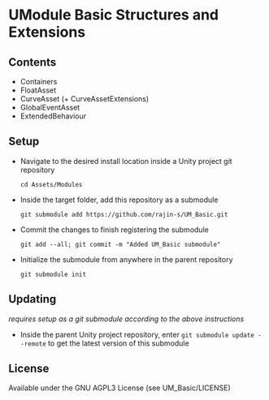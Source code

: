 # UModule Basic Structures and Extensions

## Contents
- Containers
- FloatAsset
- CurveAsset (+ CurveAssetExtensions)
- GlobalEventAsset
- ExtendedBehaviour

## Setup
- Navigate to the desired install location inside a Unity project git repository
  ```
  cd Assets/Modules
  ```
- Inside the target folder, add this repository as a submodule
  ```
  git submodule add https://github.com/rajin-s/UM_Basic.git
  ```
- Commit the changes to finish registering the submodule
  ```
  git add --all; git commit -m "Added UM_Basic submodule"
  ```
- Initialize the submodule from anywhere in the parent repository
  ```
  git submodule init
  ```

## Updating
_requires setup as a git submodule according to the above instructions_
- Inside the parent Unity project repository, enter
  `git submodule update --remote`
  to get the latest version of this submodule

## License
Available under the GNU AGPL3 License (see UM_Basic/LICENSE)
